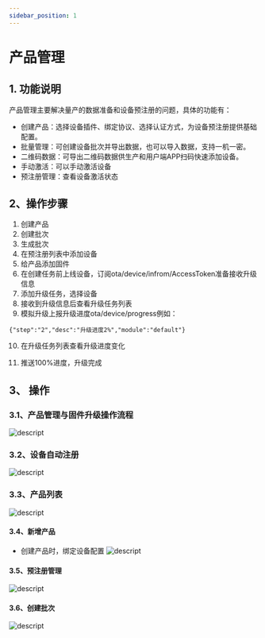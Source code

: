 ```yaml
---
sidebar_position: 1
---
```


# 产品管理 

## 1. 功能说明

产品管理主要解决量产的数据准备和设备预注册的问题，具体的功能有：

- 创建产品：选择设备插件、绑定协议、选择认证方式，为设备预注册提供基础配置。
- 批量管理：可创建设备批次并导出数据，也可以导入数据，支持一机一密。
- 二维码数据：可导出二维码数据供生产和用户端APP扫码快速添加设备。
- 手动激活：可以手动激活设备
- 预注册管理：查看设备激活状态

## 2、操作步骤
1.  创建产品
2.  创建批次
3.  生成批次
4.  在预注册列表中添加设备
5.  给产品添加固件
6.  在创建任务前上线设备，订阅ota/device/infrom/AccessToken准备接收升级信息
7.  添加升级任务，选择设备
8.  接收到升级信息后查看升级任务列表
9.  模拟升级上报升级进度ota/device/progress例如：

``` {"step":"2","desc":"升级进度2%","module":"default"} ```

10. 在升级任务列表查看升级进度变化

11. 推送100%进度，升级完成

## 3、 操作
### 3.1、产品管理与固件升级操作流程
![descript](./images/image89.png)

### 3.2、设备自动注册
![descript](./images/image90.png)

### 3.3、产品列表
![descript](./images/image91.png)

#### 3.4、新增产品
- 创建产品时，绑定设备配置
![descript](./images/image92.png)

#### 3.5、预注册管理
![descript](./images/image93.png)

#### 3.6、创建批次
![descript](./images/image94.png)

